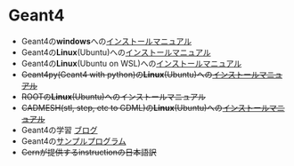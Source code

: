# Geant4  

- Geant4の**windows**への[インストールマニュアル](./manual/geant4_build_and_install_guide_for_windows.md)
- Geant4の**Linux**(Ubuntu)への[インストールマニュアル](./manual/geant4_build_and_install_guide_for_ubuntu.md)
- Geant4の**Linux**(Ubuntu on WSL)への[インストールマニュアル](./manual/geant4_build_and_install_guide_for_ubuntu_on_wsl.md)
- ~~Geant4py(Geant4 with python)の**Linux**(Ubuntu)への[インストールマニュアル](./manual/geant4py_build_and_install_guide_for_ubuntu_on_wsl.md)~~
- ~~ROOTの**Linux**(Ubuntu)へのインストールマニュアル~~
- ~~CADMESH(stl, step, etc to GDML)の**Linux**(Ubuntu)への[インストールマニュアル](./manual/cadmesh_build_and_install_guide_for_ubuntu_on_wsl.md)~~
- Geant4の学習 [ブログ](https://smarco17.github.io/)
- Geant4の[サンプルプログラム](./sampleProject)  
- ~~Cernが提供するinstructionの日本語訳~~  
